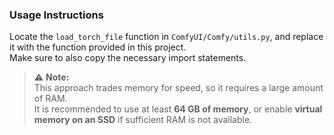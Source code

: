 ### Usage Instructions

Locate the `load_torch_file` function in `ComfyUI/Comfy/utils.py`, and replace it with the function provided in this project.  
Make sure to also copy the necessary import statements.

> ⚠️ **Note:**  
> This approach trades memory for speed, so it requires a large amount of RAM.  
> It is recommended to use at least **64 GB of memory**, or enable **virtual memory on an SSD** if sufficient RAM is not available.

